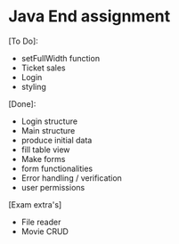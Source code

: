 # Java End assignment

[To Do]:
- setFullWidth function
- Ticket sales
- Login
- styling

[Done]:
- Login structure
- Main structure
- produce initial data
- fill table view
- Make forms
- form functionalities
- Error handling / verification
- user permissions

[Exam extra's]
- File reader
- Movie CRUD

